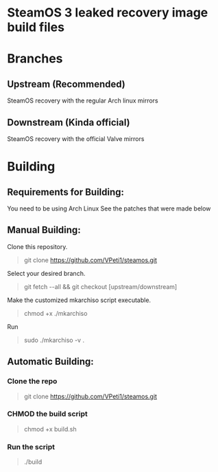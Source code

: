 # SteamOS 3 leaked recovery image build files

# Branches

## Upstream (Recommended)
SteamOS recovery with the regular Arch linux mirrors

## Downstream (Kinda official)
SteamOS recovery with the official Valve mirrors

# Building

## Requirements for Building:

You need to be using Arch Linux
See the patches that were made below

## Manual Building:

 Clone this repository.
 > git clone https://github.com/VPeti1/steamos.git

 Select your desired branch.
 > git fetch --all && git checkout [upstream/downstream]

 Make the customized mkarchiso script executable.
 > chmod +x ./mkarchiso

 Run 
 > sudo ./mkarchiso -v . 

## Automatic Building:

### Clone the repo

> git clone https://github.com/VPeti1/steamos.git

### CHMOD the build script

> chmod +x build.sh

### Run the script

> ./build